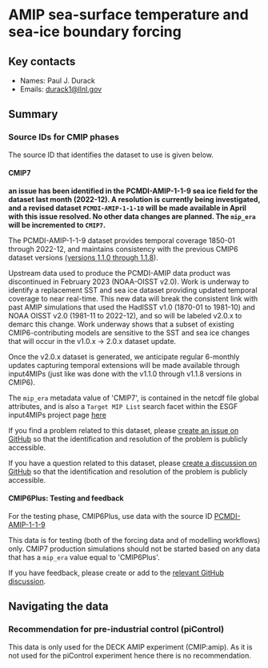 <!--- These values are used by `fill-out-auto-generated-sections.py` -->
<!--- forcing="amip-ssts" -->
<!--- source_id_stub="PCMDI-AMIP" -->
# AMIP sea-surface temperature and sea-ice boundary forcing

## Key contacts

- Names: Paul J. Durack
- Emails: durack1@llnl.gov

## Summary

<!--- begin-cmip7-phases-source-ids -->
<!--- Do not edit this section, it is automatically updated when the docs are built -->
### Source IDs for CMIP phases

The source ID that identifies the dataset to use is given below.

#### CMIP7

**an issue has been identified in the PCMDI-AMIP-1-1-9 sea ice field for the dataset last month (2022-12).
A resolution is currently being investigated, and a revised dataset `PCMDI-AMIP-1-1-10` will be made available
in April with this issue resolved. No other data changes are planned. The `mip_era` will be incremented
to `CMIP7`.**

<!--
For CMIP7, use data with the source ID [PCMDI-AMIP-1-1-9](https://aims2.llnl.gov/search?project=input4MIPs&versionType=all&&activeFacets=%7B%22source_id%22%3A%5B%22PCMDI-AMIP-1-1-9%22%5D%7D)
-->
The PCMDI-AMIP-1-1-9 dataset provides temporal coverage 1850-01 through 2022-12, and maintains consistency
with the previous CMIP6 dataset versions [(versions 1.1.0 through 1.1.8](https://aims2.llnl.gov/search?project=input4MIPs&versionType=all&activeFacets=%7B%22mip_era%22%3A%22CMIP6%22%2C%22institution_id%22%3A%22PCMDI%22%7D)).

Upstream data used to produce the PCMDI-AMIP data product was discontinued in February 2023 (NOAA-OISST v2.0).
Work is underway to identify a replacement SST and sea ice dataset providing updated temporal coverage to near
real-time. This new data will break the consistent link with past AMIP simulations that used the HadISST v1.0
(1870-01 to 1981-10) and NOAA OISST v2.0 (1981-11 to 2022-12), and so will be labeled v2.0.x to demarc this
change. Work underway shows that a subset of existing CMIP6-contributing models are sensitive to the SST and
sea ice changes that will occur in the v1.0.x -> 2.0.x dataset update.

Once the v2.0.x dataset is generated, we anticipate regular 6-monthly updates capturing temporal extensions
will be made available through input4MIPs (just like was done with the v1.1.0 through v1.1.8 versions in CMIP6).

The `mip_era` metadata value of 'CMIP7', is contained in the netcdf file global attributes, and is also
a `Target MIP List` search facet within the ESGF input4MIPs project page [here](https://aims2.llnl.gov/search/input4MIPs)

If you find a problem related to this dataset, please
[create an issue on GitHub](https://github.com/PCMDI/input4MIPs_CVs/issues/new?template=data_issue.md)
so that the identification and resolution of the problem is publicly accessible.

If you have a question related to this dataset, please
[create a discussion on GitHub](https://github.com/PCMDI/input4MIPs_CVs/discussions)
so that the identification and resolution of the problem is publicly accessible.

#### CMIP6Plus: Testing and feedback

For the testing phase, CMIP6Plus, use data with the source ID [PCMDI-AMIP-1-1-9](https://aims2.llnl.gov/search?project=input4MIPs&versionType=all&&activeFacets=%7B%22source_id%22%3A%5B%22PCMDI-AMIP-1-1-9%22%5D%7D)

This data is for testing (both of the forcing data and of modelling workflows) only.
CMIP7 production simulations should not be started based on any data that has a `mip_era` value equal to 'CMIP6Plus'.

If you have feedback, please create or add to the [relevant GitHub discussion](https://github.com/PCMDI/input4MIPs_CVs/discussions).

<!--- end-cmip7-phases-source-ids -->

<!--- placeholder for piControl recommendation -->
## Navigating the data

### Recommendation for pre-industrial control (piControl)

This data is only used for the DECK AMIP experiment (CMIP:amip). As it is not used for the piControl
experiment hence there is no recommendation.

<!--- end of placeholder for piControl recommendation -->

<!--- begin-revision-history -->
<!--- Do not edit this section, it is automatically updated when the docs are built -->
<!--- No revisions, hence section is blank -->
<!--- end-revision-history -->
